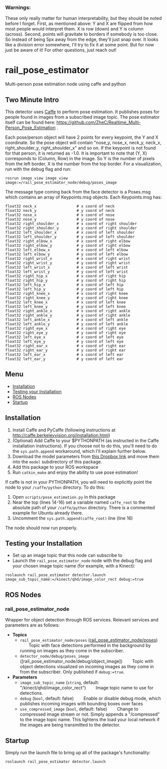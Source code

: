 ### Warnings:
These only really matter for human interpretability, but they should be noted before I forget. First, as mentioned above: Y and X are flipped from how most people would interpret them. X is row (down) and Y is column (across). Second, points will gravitate to borders if somebody is too close. So instead of being 5px away from the edge, they'll just snap over. It looks like a division error somewhere, I'll try to fix it at some point. But for now just be aware of it!
For other questions, just reach out!

# rail_pose_estimator
Multi-person pose estimation node using caffe and python

## Two Minute Intro

This detector uses [Caffe](http://caffe.berkeleyvision.org/) to perform pose estimation. It publishes poses for people found in images from a subscribed image topic. The pose estimator itself can be found here: https://github.com/ZheC/Realtime_Multi-Person_Pose_Estimation .

Each pose/person object will have 2 points for every keypoint, the Y and X coordinate. So the pose object will contain "nose_y, nose_x, neck_y, neck_x, right_shoulder_y, right_shoulder_x" and so on. If the keypoint is not found for that person, it is returned as -1.0. It is important to note that (Y, X) corresponds to (Column, Row) in the image. So Y is the number of pixels from the left border, X is the number from the top border. For a visualization, run with the debug flag and run:
```
rosrun image_view image_view image:=/rail_pose_estimator_node/debug/poses_image
```


The message type coming back from the face detector is a Poses.msg which contains an array of Keypoints.msg objects. Each Keypoints.msg has:
```
float32 neck_x                  # x coord of neck
float32 neck_y                  # y coord of neck
float32 nose_x                  # x coord of nose
float32 nose_y                  # y coord of nose
float32 right_shoulder_x        # x coord of right shoulder
float32 right_shoulder_y        # y coord of right shoulder
float32 left_shoulder_x         # x coord of left shoulder
float32 left_shoulder_y         # y coord of left shoulder
float32 right_elbow_x           # x coord of right elbow
float32 right_elbow_y           # y coord of right elbow
float32 left_elbow_x            # x coord of left elbow
float32 left_elbow_y            # y coord of left elbow
float32 right_wrist_x           # x coord of right wrist
float32 right_wrist_y           # y coord of right wrist
float32 left_wrist_x            # x coord of left wrist
float32 left_wrist_y            # y coord of left wrist
float32 right_hip_x             # x coord of right hip
float32 right_hip_y             # y coord of right hip
float32 left_hip_x              # x coord of left hip
float32 left_hip_y              # y coord of left hip
float32 right_knee_x            # x coord of right knee
float32 right_knee_y            # y coord of right knee
float32 left_knee_x             # x coord of left knee
float32 left_knee_y             # y coord of left knee
float32 right_ankle_x           # x coord of right ankle
float32 right_ankle_y           # y coord of right ankle
float32 left_ankle_x            # x coord of left ankle
float32 left_ankle_y            # y coord of left ankle
float32 right_eye_x             # x coord of right eye
float32 right_eye_y             # y coord of right eye
float32 left_eye_x              # x coord of left eye
float32 left_eye_y              # y coord of left eye
float32 right_ear_x             # x coord of right ear
float32 right_ear_y             # y coord of right ear
float32 left_ear_x              # x coord of left ear
float32 left_ear_y              # y coord of left ear
```

## Menu
 * [Installation](#installation)
 * [Testing your Installation](#testing-your-installation)
 * [ROS Nodes](#ros-nodes)
 * [Startup](#startup)

## Installation

1. Install Caffe and PyCaffe (following instructions at http://caffe.berkeleyvision.org/installation.html)
1. (Optional) Add Caffe to your $PYTHONPATH (as instructed in the Caffe installation instructions). If you choose not to do this, you'll need to do the `sys.path.append` workaround, which I'll explain further below.
1. Download the model parameters from [this Dropbox link](https://www.dropbox.com/s/p1yohhpn40axh0r/pose_iter_440000.caffemodel?dl=0) and move them into the `model` subdirectory of this package.
1. Add this package to your ROS workspace
1. Run `catkin_make` and enjoy the ability to use pose estimation!

If caffe is not in your PYTHONPATH, you will need to explicitly point the node to your `/caffe/python` directory. To do this:
1. Open `scripts/pose_estimation.py` in this package
1. Near the top (lines 14-16) set a variable named `caffe_root` to the absolute path of your `/caffe/python` directory. There is a commented example for Ubuntu already there.
1. Uncomment the `sys.path.append(caffe_root)` line (line 16)

The node should now run properly.

## Testing your Installation

- Set up an image topic that this node can subscribe to
- Launch the `rail_pose_estimator_node` node with the debug flag and your chosen image topic name (for example, with a Kinect):
```
roslaunch rail_pose_estimator detector.launch image_sub_topic_name:=/kinect/qhd/image_color_rect debug:=true
```

## ROS Nodes

### rail_pose_estimator_node

Wrapper for object detection through ROS services.  Relevant services and parameters are as follows:

* **Topics**
  * `rail_pose_estimator_node/poses` ([rail_pose_estimator_node/poses](msg/Poses.msg))
&nbsp;&nbsp;&nbsp;&nbsp;&nbsp;&nbsp; Topic with face detections performed in the background by running on images as they come in the subscriber.
  * `detector_node/debug/poses_image` ([rail_pose_estimator_node/debug/object_image])
&nbsp;&nbsp;&nbsp;&nbsp;&nbsp;&nbsp; Topic with object detections visualized on incoming images as they come in from the subscriber. Only published if `debug:=true`.
* **Parameters**
  * `image_sub_topic_name` (`string`, default: "/kinect/qhd/image_color_rect")
 &nbsp;&nbsp;&nbsp;&nbsp;&nbsp;&nbsp; Image topic name to use for detections.
  * `debug` (`bool`, default: false)
 &nbsp;&nbsp;&nbsp;&nbsp;&nbsp;&nbsp; Enable or disable debug mode, which publishes incoming images with bounding boxes over faces
  * `use_compressed_image` (`bool`, default: false)
 &nbsp;&nbsp;&nbsp;&nbsp;&nbsp;&nbsp; Change to compressed image stream or not. Simply appends a "/compressed" to the image topic name. This lightens the load your local network if the images are being transmitted to the detector.

## Startup

Simply run the launch file to bring up all of the package's functionality:
```
roslaunch rail_pose_estimator detector.launch
```